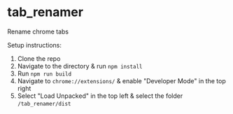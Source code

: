 # tab_renamer

Rename chrome tabs

Setup instructions:

1. Clone the repo
2. Navigate to the directory & run `npm install`
3. Run `npm run build`
4. Navigate to `chrome://extensions/` & enable "Developer Mode" in the top right
5. Select "Load Unpacked" in the top left & select the folder `/tab_renamer/dist`
